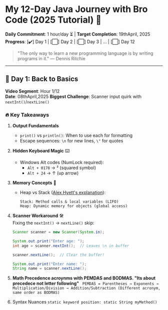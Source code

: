 # My 12-Day Java Journey with Bro Code (2025 Tutorial) 🚀

**Daily Commitment**: 1 hour/day ⏳ | **Target Completion**: 19thApril, 2025  
**Progress**: [✔️] Day 1 | [⬜] Day 2 | [⬜] Day 3 | ... | [⬜] Day 12

> "The only way to learn a new programming language is by writing programs in it." — Dennis Ritchie

---

## 📅 Day 1: Back to Basics
**Video Segment**: Hour 1/12  
**Date**: 08thApril,2025 
**Biggest Challenge**: Scanner input quirk with `nextInt()`/`nextLine()`

### 🔥 Key Takeaways
1. **Output Fundamentals**  
   - `print()` vs `println()`: When to use each for formatting
   - Escape sequences: `\n` for new lines, `\"` for quotes

2. **Hidden Keyboard Magic** ⌨️  
   - Windows Alt codes (NumLock required):
     - `Alt + 0178` → ² (squared symbol)
     - `Alt + 24` → ↑ (up arrow)

3. **Memory Concepts** 🧠  
   - Heap vs Stack ([Alex Hyett's explanation](https://youtu.be/5OJRqkYbK-4?si=GIbKlB6cUzCoGm6A)):
     ```plaintext
     Stack: Method calls & local variables (LIFO)
     Heap: Dynamic memory for objects (global access)
     ```

4. **Scanner Workaround** 🛠️  
   Fixing the `nextInt()` → `nextLine()` skip:
   ```java
   Scanner scanner = new Scanner(System.in);
   
   System.out.print("Enter age: ");
   int age = scanner.nextInt();  // Leaves \n in buffer
   
   scanner.nextLine();  // Clear the buffer!
   
   System.out.print("Enter name: ");
   String name = scanner.nextLine();

5. **Math Precedence acroynms with PEMDAS and BODMAS. "Its about precedece not letter following"**
  ` PEMDAS = Parentheses → Exponents → Multiplication/Division → Addition/Subtraction
    (Different acronym, same order as BODMAS)`
   
7. Syntax Nuances
      `static keyword position: static String myMethod() `


   
